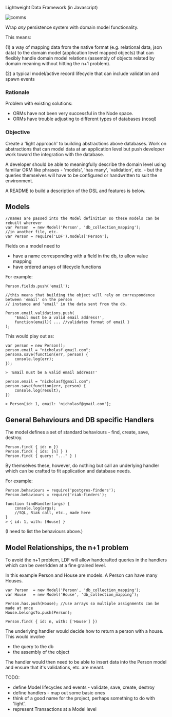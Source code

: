 Lightweight Data Framework (in Javascript)

![comms](https://raw.github.com/nicholasf/leadlight/master/Karlstads_domkyrka_window_straight.JPG)

Wrap *any* persistence system with domain model functionality.

This means:

(1) a way of mapping data from the native format (e.g. relational data, json data) to the domain model (application level mapped objects) that can flexibly handle domain model relations (assembly of objects related by domain meaning without hitting the n+1 problem).

(2) a typical model/active record lifecycle that can include validation and spawn events


### Rationale 

Problem with existing solutions:
* ORMs have not been very successful in the Node space. 
* ORMs have trouble adjusting to different types of databases (nosql)

### Objective 

Create a 'light approach' to building abstractions above databases. Work on abstractions that can model data at an application level but push developer work toward the integration with the database. 

A developer should be able to meaningfully describe the domain level using familiar ORM like phrases - 'models', 'has many', 'validation', etc. - but the queries themselves will have to be configured or handwritten to suit the environment.


A README to build a description of the DSL and features is below.

## Models

```
//names are passed into the Model definition so these models can be rebuilt wherever
var Person  = new Model('Person', 'db_collection_mapping'); 
//in another file, etc.
var Person = require('LDF').models['Person'];
```
Fields on a model need to 

* have a name corresponding with a field in the db, to allow value mapping
* have ordered arrays of lifecycle functions 

For example:
```
Person.fields.push('email'); 

//this means that building the object will rely on correspondence between 'email' on the person 
// instance and 'email' in the data sent from the db.

Person.email.validations.push(
    'Email must be a valid email address!', 
    function(email){ ... //validates format of email }
);
```

This would play out as:

```
var person = new Person();
person.email = "nicholasf.gmail.com";
persona.save(function(err, person) {
    console.log(err);
});

> 'Email must be a valid email address!'

person.email = "nicholasf@gmail.com";
person.save(function(err, person) {
    console.log(result);
})

> Person[id: 1, email: 'nicholasf@gmail.com']; 

```

## General Behaviours and DB specific Handlers

The model defines a set of standard behaviours - find, create, save, destroy.
```
Person.find( { id: n })
Person.find( { ids: [n] } ) 
Person.find( { query: "..." } ) 
```

By themselves these, however, do nothing but call an underlying handler which can be crafted to fit application and database needs.

For example:

```
Person.behaviours = require('postgres-finders');
Person.behaviours = require('riak-finders');

function findHandler(args) {
    console.log(args);
    //SQL, Riak call, etc., made here
}
> { id: 1, with: [House] }

```
(I need to list the behaviours above.)


## Model Relationships, the n+1 problem

To avoid the n+1 problem, LDF will allow handcrafted queries in the handlers which can be overridden at a fine grained level.

In this example Person and House are models. A Person can have many Houses.

```
var Person  = new Model('Person', 'db_collection_mapping'); 
var House   = new Model('House', 'db_collection_mapping');

Person.has.push(House); //use arrays so multiple assignments can be made at once
House.belongsTo.push(Person);

Person.find( { id: n, with: ['House'] })

```

The underlying handler would decide how to return a person with a house. This would involve

* the query to the db
* the assembly of the object

The handler would then need to be able to insert data into the Person model and ensure that it's validations, etc. are meant. 


TODO:

* define Model lifecycles and events - validate, save, create, destroy
* define handlers - map out some basic ones
* think of a good name for the project, perhaps something to do with 'light'.
* represent Transactions at a Model level


